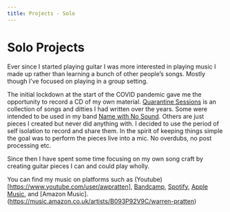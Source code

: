 ```yaml
---
title: Projects - Solo 
---
```


# Solo Projects
Ever since I started playing guitar I was more interested in playing music I made up rather than learning a bunch of other people’s songs.   Mostly though I’ve focused on playing in a group setting.  

The initial lockdown at the start of the COVID pandemic gave me the opportunity to record a CD of my own material. [Quarantine Sessions](https://awarrenpratten.bandcamp.com/album/quarantine-sessions) is an collection of songs and ditties I had written over the years. Some were intended to be used in my band [Name with No Sound](/projects/namewithnosound). Others are just pieces I created but never did anything with. I decided to use the period of self isolation to record and share them. 
In the spirit of keeping things simple the goal was to perform the pieces live into a mic. No overdubs, no post processing etc. 

Since then I have spent some time focusing on my own song craft by creating guitar pieces I can and could play wholly. 

You can find my music on platforms such as (Youtube)[https://www.youtube.com/user/awpratten], [Bandcamp](https://awarrenpratten.bandcamp.com/), [Spotify](https://open.spotify.com/artist/6EMz21hr6zc1O3y3aLNWCs), [Apple Music](https://music.apple.com/ag/artist/warren-pratten/1565049405), and [Amazon Music].(https://music.amazon.co.uk/artists/B093P92V9C/warren-pratten)

